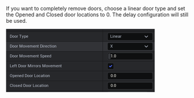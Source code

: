 If you want to completely remove doors, choose a linear door type and set the Opened and Closed door locations to 0. The delay configuration will still be used.

![img](../img/UnrealEditor_PiPfIPujkl.png)